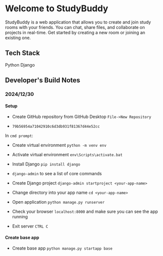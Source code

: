# Welcome to StudyBuddy

StudyBuddy is a web application that allows you to create and join study rooms with your friends. You can chat, share files, and collaborate on projects in real-time. Get started by creating a new room or joining an existing one.

## Tech Stack

Python
Django

## Developer's Build Notes

### 2024/12/30

#### Setup

* Create GitHub repository from GitHub Desktop `File->New Repository`

* `79b56954a71042910c6d3db931f81367d44e52cc`

In `cmd prompt`:

* Create virtual environment `python -m venv env`

* Activate virtual environment `env\Scripts\activate.bat`

* Install Django `pip install django`

* `django-admin` to see a list of core commands

* Create Django project `django-admin startproject <your-app-name>`

* Change directory into your app name `cd <your-app-name>`

* Open application `python manage.py runserver`

* Check your browser `localhost:8000` and make sure you can see the app running

* Exit server `CTRL C`

#### Create base app

* Create base app `python manage.py startapp base`
